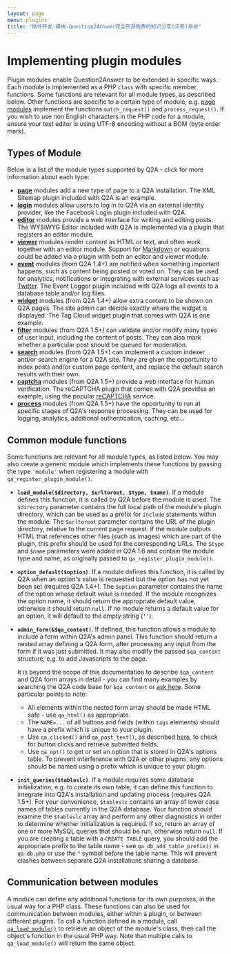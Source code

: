 ```yaml
---
layout: page
menu: plugins
title: "插件开发-模块-Question2Answer完全开源免费的知识分享(问答)系统"
---
```


# Implementing plugin modules

Plugin modules enable Question2Answer to be extended in specific ways. Each module is implemented as a PHP `class` with specific member functions. Some functions are relevant for all module types, as described below. Other functions are specific to a certain type of module, e.g. [page modules](/plugins/modules-page/) implement the functions `match_request()` and `process_request()`. If you wish to use non English characters in the PHP code for a module, ensure your text editor is using UTF-8 encoding without a BOM (byte order mark).

## Types of Module

Below is a list of the module types supported by Q2A - click for more information about each type:

- [**page**](/plugins/modules-page/) modules add a new type of page to a Q2A installation. The XML Sitemap plugin included with Q2A is an example.
- [**login**](/plugins/modules-login/) modules allow users to log in to Q2A via an external identity provider, like the Facebook Login plugin included with Q2A.
- [**editor**](/plugins/modules-editor/) modules provide a web interface for writing and editing posts. The WYSIWYG Editor included with Q2A is implemented via a plugin that registers an editor module.
- [**viewer**](/plugins/modules-viewer/) modules render content as HTML or text, and often work together with an editor module. Support for [Markdown](http://en.wikipedia.org/wiki/Markdown) or equations could be added via a plugin with both an editor and viewer module.
- [**event**](/plugins/modules-event/) modules (from Q2A 1.4+) are notified when something important happens, such as content being posted or voted on. They can be used for analytics, notifications or integrating with external services such as [Twitter](http://www.twitter.com/). The Event Logger plugin included with Q2A logs all events to a database table and/or log files.
- [**widget**](/plugins/modules-widget/) modules (from Q2A 1.4+) allow extra content to be shown on Q2A pages. The site admin can decide exactly where the widget is displayed. The Tag Cloud widget plugin that comes with Q2A is one example.
- [**filter**](/plugins/modules-filter/) modules (from Q2A 1.5+) can validate and/or modify many types of user input, including the content of posts. They can also mark whether a particular post should be queued for moderation.
- [**search**](/plugins/modules-search/) modules (from Q2A 1.5+) can implement a custom indexer and/or search engine for a Q2A site. They are given the opportunity to index posts and/or custom page content, and replace the default search results with their own.
- [**captcha**](/plugins/modules-captcha/) modules (from Q2A 1.5+) provide a web interface for human verification. The reCAPTCHA plugin that comes with Q2A provides an example, using the popular [reCAPTCHA](http://www.google.com/recaptcha) service.
- [**process**](/plugins/modules-process/) modules (from Q2A 1.5+) have the opportunity to run at specific stages of Q2A's response processing. They can be used for logging, analytics, additional authentication, caching, etc...

## Common module functions

Some functions are relevant for all module types, as listed below. You may also create a generic module which implements these functions by passing the type `'module'` when registering a module with `qa_register_plugin_module()`.

- **`load_module($directory, $urltoroot, $type, $name)`**. If a module defines this function, it is called by Q2A before the module is used. The `$directory` parameter contains the full local path of the module's plugin directory, which can be used as a prefix for `include` statements within the module. The `$urltoroot` parameter contains the URL of the plugin directory, relative to the current page request. If the module outputs HTML that references other files (such as images) which are part of the plugin, this prefix should be used for the corresponding URLs. The `$type` and `$name` parameters were added in Q2A 1.6 and contain the module type and name, as originally passed to `qa_register_plugin_module()`.

- **`option_default($option)`**. If a module defines this function, it is called by Q2A when an option's value is requested but the option has not yet been set (requires Q2A 1.4+). The `$option` parameter contains the name of the option whose default value is needed. If the module recognizes the option name, it should return the appropriate default value, otherwise it should return `null`. If no module returns a default value for an option, it will default to the empty string (`''`).

- **`admin_form(&$qa_content)`**. If defined, this function allows a module to include a form within Q2A's admin panel. This function should return a nested array defining a Q2A form, after processing any input from the form if it was just submitted. It may also modify the passed `$qa_content` structure, e.g. to add Javascripts to the page.

    It is beyond the scope of this documentation to describe `$qa_content` and Q2A form arrays in detail - you can find many examples by searching the Q2A code base for `$qa_content` or [ask here](http://www.question2answer.org/qa/). Some particular points to note:

    - All elements within the nested form array should be made HTML safe - use `qa_html()` as appropriate.
    - The `NAME=...` of all buttons and fields (within `tags` elements) should have a prefix which is unique to your plugin.
    - Use `qa_clicked()` and `qa_post_text()`, as described [here](/code/functions/), to check for button clicks and retrieve submitted fields.
    - Use `qa_opt()` to get or set an option that is stored in Q2A's options table. To prevent interference with Q2A or other plugins, any options should be named using a prefix which is unique to your plugin.

- **`init_queries($tableslc)`**. If a module requires some database initialization, e.g. to create its own table, it can define this function to integrate into Q2A's installation and updating process (requires Q2A 1.5+). For your convenience, `$tableslc` contains an array of lower case names of tables currently in the Q2A database. Your function should examine the `$tableslc` array and perform any other diagnostics in order to determine whether initialization is required. If so, return an array of one or more MySQL queries that should be run, otherwise return `null`. If you are creating a table with a `CREATE TABLE` query, you should add the appropriate prefix to the table name - see `qa_db_add_table_prefix()` in `qa-db.php` or use the `^` symbol before the table name. This will prevent clashes between separate Q2A installations sharing a database.

## Communication between modules

A module can define any additional functions for its own purposes, in the usual way for a PHP class. These functions can also be used for communication between modules, either within a plugin, or between different plugins. To call a function defined in a module, call [`qa_load_module()`](/code/functions/) to retrieve an object of the module's class, then call the object's function in the usual PHP way. Note that multiple calls to `qa_load_module()` will return the same object.
